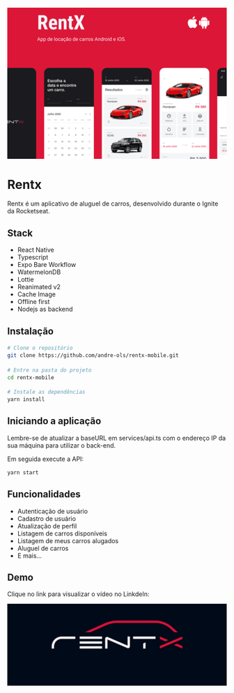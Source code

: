 ![App Screenshot](.github/cover.png)

# Rentx

Rentx é um aplicativo de aluguel de carros, desenvolvido durante o Ignite da Rocketseat.

## Stack

- React Native
- Typescript
- Expo Bare Workflow
- WatermelonDB
- Lottie
- Reanimated v2
- Cache Image
- Offline first
- Nodejs as backend

## Instalação

```bash
# Clone o repositório
git clone https://github.com/andre-ols/rentx-mobile.git

# Entre na pasta do projeto
cd rentx-mobile

# Instale as dependências
yarn install
```

## Iniciando a aplicação

Lembre-se de atualizar a baseURL em services/api.ts com o endereço IP da sua máquina para utilizar o back-end.

Em seguida execute a API:

```bash
yarn start
```

## Funcionalidades

- Autenticação de usuário
- Cadastro de usuário
- Atualização de perfil
- Listagem de carros disponíveis
- Listagem de meus carros alugados
- Aluguel de carros
- E mais...

## Demo

Clique no link para visualizar o vídeo no LinkdeIn:

[![App Screenshot](.github/logo.png)](https://www.linkedin.com/posts/andre-ols_react-native-reactnative-activity-6989942847319740416-XeT7?utm_source=share&utm_medium=member_desktop)
